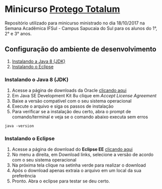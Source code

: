 # Minicurso [Protego Totalum](http://slides.com/lucaskauer/protego-totalum/live/#/)
Repositório utilizado para minicurso ministrado no dia 18/10/2017 na Semana Acadêmica IFSul - Campus Sapucaia do Sul para os alunos do 1°, 2° e 3° anos.

## Configuração do ambiente de desenvolvimento

  1. [Instalando a Java 8 (JDK)](#java8)
  1. [Instalando o Eclipse](#eclipse)

### Instalando o Java 8 (JDK)

  1. Acesse a página de downloads da Oracle [clicando aqui](http://www.oracle.com/technetwork/java/javase/downloads/jdk8-downloads-2133151.html)
  1. Em  Java SE Development Kit 8u<xx> clique em *Accept License Agreement*
  1. Baixe a versão compatível com o seu sistema operacional	
  1. Execute o arquivo e siga os passos de instalação
  1. Para verificar se a instalação deu certo, abra o prompt de comando/terminal e veja se o comando abaixo executa sem erros

  ```		
  java -version
  ```
  
<a name="eclipse"></a>
### Instalando o Eclipse

  1. Acesse a página de download do **Eclipse EE** [clicando aqui](http://www.eclipse.org/downloads/packages/eclipse-ide-java-ee-developers/oxygen1a)
  1. No menu a direita, em Download links, selecione a versão de acordo com o seu sistema operacional
  1. Na próxima tela clique na setinha verde para realizar o download 
  1. Após o download apenas extraia o arquivo em um local da sua preferência 
  1. Pronto. Abra o eclipse para testar se deu certo.
